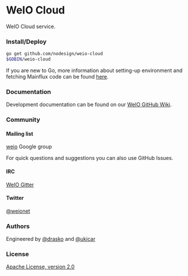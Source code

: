 # WeIO Cloud
WeIO Cloud service.

### Install/Deploy
```bash
go get github.com/nodesign/weio-cloud
$GOBIN/weio-cloud
```

If you are new to Go, more information about setting-up environment and fetching Mainflux code can be found [here](https://github.com/mainflux/mainflux-doc/blob/master/goenv.md).

### Documentation
Development documentation can be found on our [WeIO GitHub Wiki](https://github.com/nodesign/weio/wiki).

### Community
#### Mailing list
[weio](https://groups.google.com/forum/#!forum/weio) Google group

For quick questions and suggestions you can also use GitHub Issues.

#### IRC
[WeIO Gitter](https://gitter.im/nodesign/weio)

#### Twitter
[@weionet](https://twitter.com/weionet)

### Authors
Engineered by [@drasko](https://github.com/drasko) and [@ukicar](https://github.com/ukicar)

### License
[Apache License, version 2.0](LICENSE)
